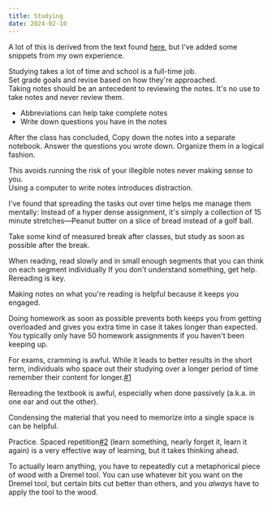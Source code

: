 ```yaml
---
title: Studying
date: 2024-02-10
---
```


A lot of this is derived from the text found [here](https://cse.buffalo.edu/~rapaport/howtostudy.html), but I've added
some snippets from my own experience.

Studying takes a lot of time and school is a full-time job.\
Set grade goals and revise based on how they're approached.\
Taking notes should be an antecedent to reviewing the notes. It's no use to take notes and never review them.

- Abbreviations can help take complete notes
- Write down questions you have in the notes

After the class has concluded, Copy down the notes into a separate notebook.
Answer the questions you wrote down. Organize them in a logical fashion.

This avoids running the risk of your illegible notes never making sense to you.\
Using a computer to write notes introduces distraction.

I've found that spreading the tasks out over time helps me manage them mentally: Instead of a hyper dense assignment,
it's simply a collection of 15 minute stretches—Peanut butter on a slice of bread instead of a golf ball.

Take some kind of measured break after classes, but study as soon as possible after the break.

When reading, read slowly and in small enough segments that you can think on each segment individually
If you don't understand something, get help.
Rereading is key.

Making notes on what you're reading is helpful because it keeps you engaged.

Doing homework as soon as possible prevents both keeps you from getting overloaded and gives you extra time in case it
takes longer than expected. You typically only have 50 homework assignments if you haven't been keeping up.

For exams, cramming is awful. While it leads to better results in the short term, individuals who space out their
studying over a longer period of time remember their content for longer.[#1](https://www.washingtonpost.com/health/memory-and-cramming-for-exams/2020/11/27/d395a838-29bd-11eb-8fa2-06e7cbb145c0_story.html)

Rereading the textbook is awful, especially when done passively (a.k.a. in one ear and out the other).

Condensing the material that you need to memorize into a single space is can be helpful.

Practice. Spaced repetition[#2](https://en.wikipedia.org/wiki/Spaced_repetition) \(learn something, nearly forget it, learn it again) is a very effective way of learning,
but it takes thinking ahead.

To actually learn anything, you have to repeatedly cut a metaphorical piece of wood with a Dremel tool. You can use
whatever bit you want on the Dremel tool, but certain bits cut better than others, and you *always* have to apply the
tool to the wood.


